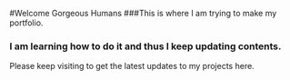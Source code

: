 #Welcome Gorgeous Humans
###This is where I am trying to make my portfolio.
### I am learning how to do it and thus I keep updating contents. 
Please keep visiting to get the latest updates to my projects here. 